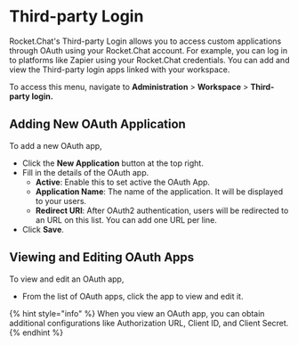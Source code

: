 # Third-party Login

Rocket.Chat's Third-party Login allows you to access custom applications through OAuth using your Rocket.Chat account. For example, you can log in to platforms like Zapier using your Rocket.Chat credentials. You can add and view the Third-party login apps linked with your workspace.

To access this menu, navigate to **Administration** > **Workspace** > **Third-party login.**

## Adding New OAuth Application

To add a new OAuth app,

* Click the **New Application** button at the top right.
* Fill in the details of the OAuth app.
  * **Active**: Enable this to set active the OAuth App.
  * **Application Name**: The name of the application. It will be displayed to your users.
  * **Redirect URI**: After OAuth2 authentication, users will be redirected to an URL on this list. You can add one URL per line.
* Click **Save**.

## Viewing and Editing OAuth Apps

To view and edit an OAuth app,

* From the list of OAuth apps, click the app to view and edit it.

{% hint style="info" %}
When you view an OAuth app, you can obtain additional configurations like Authorization URL, Client ID, and Client Secret.
{% endhint %}

